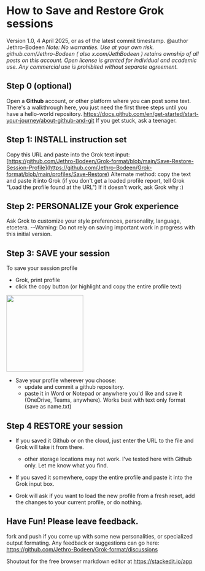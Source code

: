 # How to Save and Restore Grok sessions
Version 1.0, 4 April 2025, or as of the latest commit timestamp.
@author Jethro-Bodeen
*Note:  No warranties.  Use at your own risk.  github.com/Jethro-Bodeen ( also x.com/JethBodeen ) retains ownship of all posts on this account.  Open license is granted for individual and academic use.  Any commercial use is prohibited without separate agreement.*  

## Step 0 (optional)
Open  a **Github** account, or other platform where you can post some text.  There's a walkthrough here, you just need the first three steps until you have a hello-world repository. https://docs.github.com/en/get-started/start-your-journey/about-github-and-git If you get stuck, ask a teenager.
## Step 1: INSTALL instruction set
Copy this URL and paste into the Grok text input:  [https://github.com/Jethro-Bodeen/Grok-format/blob/main/Save-Restore-Session-Profile](https://github.com/Jethro-Bodeen/Grok-format/blob/main/profiles/Save-Restore)
Alternate method:  copy the text and paste it into Grok
(if you don't get a loaded profile report, tell Grok  "Load the profile found at the URL")  If it doesn't work, ask Grok why :)
## Step 2: PERSONALIZE your Grok experience
Ask Grok to customize your style preferences, personality, language, etcetera.  --Warning:  Do not rely on saving important work in progress with this initial version.
## Step 3: SAVE your session
To save your session profile
- Grok, print profile
- click the copy button  (or highlight and copy the entire profile text)
  
<img src="[URL_of_the_image](https://github.com/Jethro-Bodeen/Grok-format/blob/main/images/Copy%20Button.jpg)" width="200">


- Save your profile wherever you choose:   
	- update and commit a github repository.
	- paste it in Word or Notepad or anywhere you'd like and save it  (OneDrive, Teams, anywhere).  Works best with text only format  (save as name.txt)
## Step 4 RESTORE your session
- If you saved it Github or on the cloud, just enter the URL to the file and Grok will take it from there.
	- other storage locations may not work.  I've tested here with Github only.  Let me know what you find.
- If you saved it somewhere, copy the entire profile and paste it into the Grok input box.

- Grok will ask if you want to load the new profile from a fresh reset, add the changes to your current profile, or do nothing.


## Have Fun!  Please leave feedback.  
fork and push if you come up with some new personalities, or specialized output formating.
Any feedback or suggestions can go here:  https://github.com/Jethro-Bodeen/Grok-format/discussions


Shoutout for the free browser markdown editor at https://stackedit.io/app

